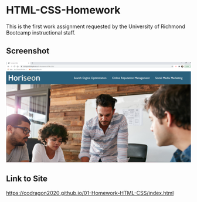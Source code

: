 <!-- Repository should contain quality README file with description, screenshot, and link to deployed application. -->

# HTML-CSS-Homework

This is the first work assignment requested by the University of Richmond Bootcamp instructional staff.

## Screenshot

![Alt text](./assets/images/readme_pic.png "Screenshot of Work")

## Link to Site

https://codragon2020.github.io/01-Homework-HTML-CSS/index.html 
